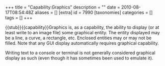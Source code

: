 +++
title = "Capability:Graphics"
description = ""
date = 2010-08-17T08:54:48Z
aliases = []
[extra]
id = 7990
[taxonomies]
categories = []
tags = []
+++

{{stub}}{{capability}}Graphics is, as a capability, the ability to display (or at least write to an image file) some graphical entity. The entity displayed may be a line, a curve, a rectangle, etc. Enclosed entities may or may not be filled. Note that any GUI display automatically requires graphical capability.

Writing text to a console or terminal is not generally considered graphical display as such (even though it has sometimes been used to emulate it).
